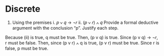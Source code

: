 # Discrete


1. Using the premises
i. 𝑝 ∨ 𝑞 → ¬𝑟
ii. (𝑝 ∨ 𝑟) ∧ 𝑞
Provide a formal deductive argument with the conclusion “p”. Justify each step.

Because (ii) is true, q must be true. Then, (p v q) is true. Since (p v q) -> ¬𝑟, r must be false. Then, since (p v r) ∧ q is true, (p v r) must be true. Since r is false, p must be true. 
